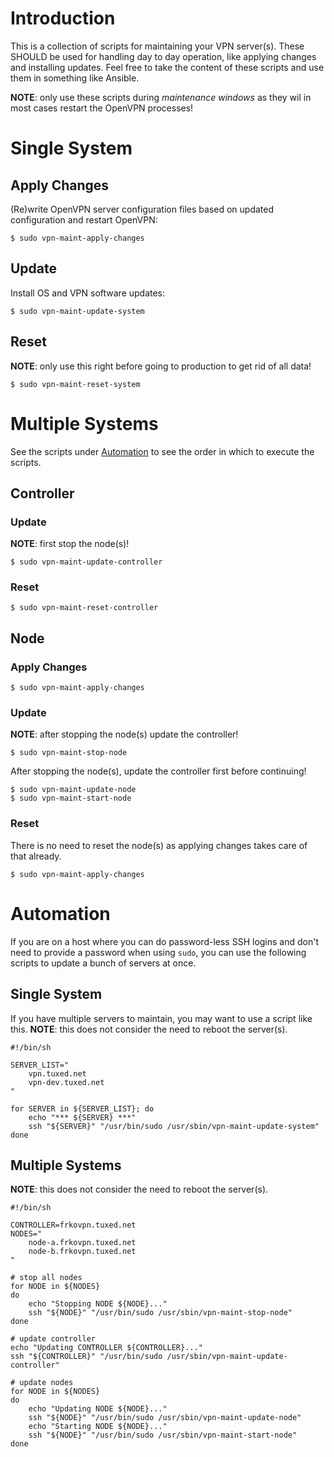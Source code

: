 # Introduction

This is a collection of scripts for maintaining your VPN server(s). These 
SHOULD be used for handling day to day operation, like applying changes and 
installing updates. Feel free to take the content of these scripts and use them
in something like Ansible.

**NOTE**: only use these scripts during _maintenance windows_ as they wil in 
most cases restart the OpenVPN processes!

# Single System

## Apply Changes

(Re)write OpenVPN server configuration files based on updated configuration and 
restart OpenVPN:

    $ sudo vpn-maint-apply-changes

## Update

Install OS and VPN software updates:

    $ sudo vpn-maint-update-system

## Reset

**NOTE**: only use this right before going to production to get rid of all 
data!

    $ sudo vpn-maint-reset-system

# Multiple Systems

See the scripts under [Automation](#automation) to see the order in which to
execute the scripts.

## Controller

### Update

**NOTE**: first stop the node(s)!

    $ sudo vpn-maint-update-controller

### Reset

    $ sudo vpn-maint-reset-controller

## Node

### Apply Changes

    $ sudo vpn-maint-apply-changes

### Update

**NOTE**: after stopping the node(s) update the controller!

    $ sudo vpn-maint-stop-node

After stopping the node(s), update the controller first before continuing!

    $ sudo vpn-maint-update-node
    $ sudo vpn-maint-start-node

### Reset

There is no need to reset the node(s) as applying changes takes care of that
already.

    $ sudo vpn-maint-apply-changes

# Automation

If you are on a host where you can do password-less SSH logins and don't need
to provide a password when using `sudo`, you can use the following scripts to
update a bunch of servers at once.

## Single System

If you have multiple servers to maintain, you may want to use a script like 
this. **NOTE**: this does not consider the need to reboot the server(s).

    #!/bin/sh

    SERVER_LIST="
        vpn.tuxed.net
        vpn-dev.tuxed.net
    "

    for SERVER in ${SERVER_LIST}; do
        echo "*** ${SERVER} ***"
	    ssh "${SERVER}" "/usr/bin/sudo /usr/sbin/vpn-maint-update-system"
    done

## Multiple Systems

**NOTE**: this does not consider the need to reboot the server(s).

    #!/bin/sh

    CONTROLLER=frkovpn.tuxed.net
    NODES="
        node-a.frkovpn.tuxed.net
        node-b.frkovpn.tuxed.net
    "

    # stop all nodes
    for NODE in ${NODES}
    do
        echo "Stopping NODE ${NODE}..."
        ssh "${NODE}" "/usr/bin/sudo /usr/sbin/vpn-maint-stop-node"
    done

    # update controller
    echo "Updating CONTROLLER ${CONTROLLER}..."
    ssh "${CONTROLLER}" "/usr/bin/sudo /usr/sbin/vpn-maint-update-controller"

    # update nodes
    for NODE in ${NODES}
    do
        echo "Updating NODE ${NODE}..."
        ssh "${NODE}" "/usr/bin/sudo /usr/sbin/vpn-maint-update-node"
        echo "Starting NODE ${NODE}..."
        ssh "${NODE}" "/usr/bin/sudo /usr/sbin/vpn-maint-start-node"
    done

